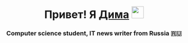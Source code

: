 <h1 align="center">Привет! Я <a href="https://daniilshat.ru/" target="_blank">Дима</a> 
<img src="https://github.com/blackcater/blackcater/raw/main/images/Hi.gif" height="32"/></h1>
<h3 align="center">Computer science student, IT news writer from Russia 🇷🇺</h3>

